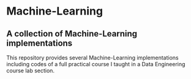 # Machine-Learning
A collection of Machine-Learning implementations
-------------------------------------------------
This repository provides several Machine-Learning implementations including codes of a full practical course I taught in a Data Engineering course lab section.
